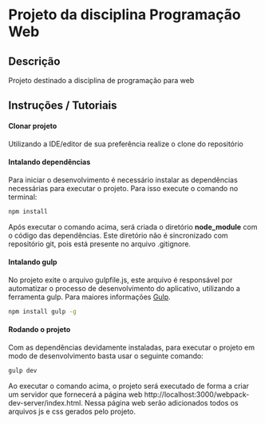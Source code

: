 Projeto da disciplina Programação Web
=========================
Descrição
-------------------------
Projeto destinado a disciplina de programação para web

Instruções / Tutoriais
---------------------
#### Clonar projeto

Utilizando a IDE/editor de sua preferência realize o clone do repositório

#### Intalando dependências

Para iniciar o desenvolvimento é necessário instalar as dependências necessárias para executar o projeto. Para isso execute o comando no terminal:

```sh
npm install
```
Após executar o comando acima, será criada o diretório __node_module__ com o código das dependências. Este diretório não é sincronizado com repositório git, pois está presente no arquivo .gitignore.

#### Intalando gulp

No projeto exite o arquivo gulpfile.js, este arquivo é responsável por automatizar o processo de desenvolvimento do aplicativo, utilizando a ferramenta gulp. Para maiores informações [Gulp](https://gulpjs.com/).

```sh
npm install gulp -g
```

#### Rodando o projeto

Com as dependências devidamente instaladas, para executar o projeto em modo de desenvolvimento basta usar o seguinte comando:

```sh
gulp dev
```
Ao executar o comando acima, o projeto será executado de forma a criar um servidor que fornecerá a página 
web http://localhost:3000/webpack-dev-server/index.html. Nessa página web serão adicionados todos os arquivos js e css gerados pelo projeto.
